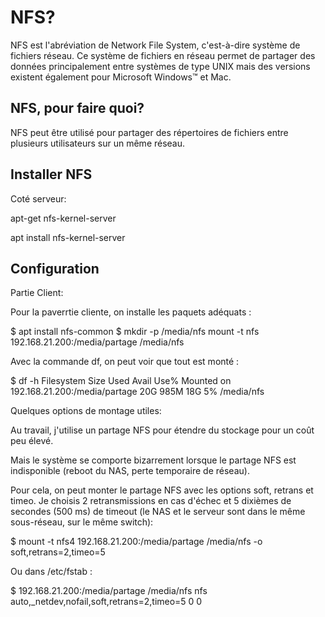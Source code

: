 <h1>NFS?</h1>
    <p>NFS est l'abréviation de Network File System, c'est-à-dire système de fichiers réseau. Ce système de fichiers en 
        réseau permet de partager des données principalement entre systèmes de type 
        UNIX mais des versions existent également pour Microsoft Windows™ et Mac.
    </p>

   <h2>NFS, pour faire quoi?</h2>
                <p>NFS peut être utilisé pour partager des répertoires de fichiers entre plusieurs utilisateurs sur un même réseau.
                </p>

 <h2>Installer NFS</h2>
                <p>Coté serveur:  </p>
                   <p>apt-get nfs-kernel-server</p> 
                   <p>apt install nfs-kernel-server</p> 
<h2>Configuration</h2>
                  
                    
  <p>Partie Client:</p>
                    <p>Pour la paverrtie cliente, on installe les paquets adéquats :</p>
                    <p>$ apt install nfs-common $ mkdir -p /media/nfs mount -t nfs 192.168.21.200:/media/partage /media/nfs</p>
                    <p> Avec la commande df, on peut voir que tout est monté :</p>
                    <p>$ df -h Filesystem Size Used Avail Use% Mounted on 192.168.21.200:/media/partage 20G 985M 18G 5% /media/nfs</p>
                    <p> Quelques options de montage utiles:</p>
                    <p>Au travail, j'utilise un partage NFS pour étendre du stockage pour un coût peu élevé.</p>
                    <p>Mais le système se comporte bizarrement lorsque le partage NFS est indisponible (reboot du NAS, perte temporaire de réseau).</p>
                    <p>Pour cela, on peut monter le partage NFS avec les options soft, retrans et timeo. Je choisis 2 retransmissions en cas d'échec et 5 dixièmes de secondes (500 ms) de timeout (le NAS et le serveur sont dans le même sous-réseau, sur le même switch):</p>
                    <p>$ mount -t nfs4 192.168.21.200:/media/partage /media/nfs -o soft,retrans=2,timeo=5</p>
                    <p>Ou dans /etc/fstab :</p>
                    <p>$ 192.168.21.200:/media/partage /media/nfs nfs auto,_netdev,nofail,soft,retrans=2,timeo=5 0 0</p>
